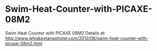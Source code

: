 # Swim-Heat-Counter-with-PICAXE-08M2
Swim Heat Counter with PICAXE 08M2
Details at:
http://www.whiskeytangohotel.com/2012/06/swim-heat-counter-with-picaxe-08m2.html
